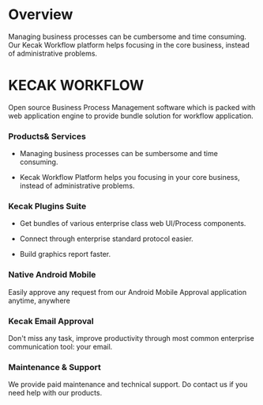 # Overview

Managing business processes can be cumbersome and time consuming. Our Kecak Workflow platform helps focusing in the core business, instead of administrative problems.

# KECAK WORKFLOW

Open source Business Process Management software which is packed with web application engine to provide bundle solution for workflow application.

### Products& Services

- Managing business processes can be sumbersome and time consuming.

- Kecak Workflow Platform helps you focusing in your core business, instead of administrative problems.

### Kecak Plugins Suite

- Get bundles of various enterprise class web UI/Process components.

- Connect through enterprise standard protocol easier.

- Build graphics report faster.

### Native Android Mobile

Easily approve any request from our Android Mobile Approval application anytime, anywhere

### Kecak Email Approval

Don't miss any task, improve productivity through most common enterprise communication tool: your email.

### Maintenance & Support

We provide paid maintenance and technical support. Do contact us if you need help with our products.
